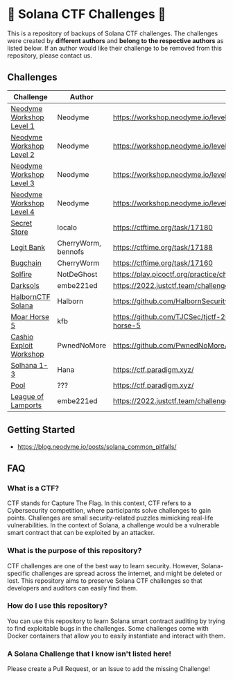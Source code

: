 # 🚩 Solana CTF Challenges 🚩

This is a repository of backups of Solana CTF challenges. 
The challenges were created by **different authors** and **belong to the respective authors** as listed below.
If an author would like their challenge to be removed from this repository, please contact us.


## Challenges
| Challenge | Author | Link |
| --- | --- | --- |
| [Neodyme Workshop Level 1](neodyme-breakpoint-workshop/level1/) | Neodyme | https://workshop.neodyme.io/level1.html |
| [Neodyme Workshop Level 2](neodyme-breakpoint-workshop/level2/) | Neodyme | https://workshop.neodyme.io/level2.html |
| [Neodyme Workshop Level 3](neodyme-breakpoint-workshop/level3/) | Neodyme | https://workshop.neodyme.io/level3.html |
| [Neodyme Workshop Level 4](neodyme-breakpoint-workshop/level4/) | Neodyme | https://workshop.neodyme.io/level4.html |
| [Secret Store](allesctf21/secret-store/) | localo | https://ctftime.org/task/17180 | 
| [Legit Bank](allesctf21/legit-bank/) | CherryWorm, bennofs | https://ctftime.org/task/17188 |
| [Bugchain](allesctf21/bugchain/) | CherryWorm | https://ctftime.org/task/17160 | 
| [Solfire](solfire/) | NotDeGhost | https://play.picoctf.org/practice/challenge/302?originalEvent=70&page=6 | 
| [Darksols](darksols/) | embe221ed | https://2022.justctf.team/challenges/40 | 
| [HalbornCTF Solana](HalbornCTF_Rust_Solana/) | Halborn | https://github.com/HalbornSecurity/CTFs/tree/master/HalbornCTF_Rust_Solana |
| [Moar Horse 5](moar-horse-5/) | kfb | https://github.com/TJCSec/tjctf-2022-challenges/tree/master/pwn/moar-horse-5 |
| [Cashio Exploit Workshop](cashio-exploit-workshop/) |PwnedNoMore| https://github.com/PwnedNoMore/cashio-exploit-workshop |
| [Solhana 1-3](solhana-ctf/) | Hana | https://ctf.paradigm.xyz/ |
| [Pool](pool/) | ??? | https://ctf.paradigm.xyz/ |
| [League of Lamports](league-of-lamports/) | embe221ed | https://2022.justctf.team/challenges/53 |



## Getting Started
- https://blog.neodyme.io/posts/solana_common_pitfalls/

## FAQ
### What is a CTF?
CTF stands for Capture The Flag. In this context, CTF refers to a Cybersecurity
competition, where participants solve challenges to gain points. Challenges are
small security-related puzzles mimicking real-life vulnerabilities. In the
context of Solana, a challenge would be a vulnerable smart contract that can be
exploited by an attacker.

### What is the purpose of this repository?
CTF challenges are one of the best way to learn security. However, Solana-specific
challenges are spread across the internet, and might be deleted or lost. This
repository aims to preserve Solana CTF challenges so that developers and
auditors can easily find them.

### How do I use this repository?
You can use this repository to learn Solana smart contract auditing by trying
to find exploitable bugs in the challenges. Some challenges come with Docker
containers that allow you to easily instantiate and interact with them.

### A Solana Challenge that I know isn't listed here!
Please create a Pull Request, or an Issue to add the missing Challenge!

### 

